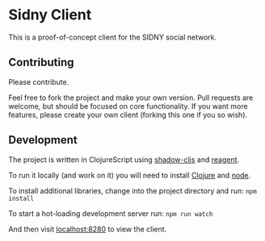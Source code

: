 # Sidny Client

This is a proof-of-concept client for the SIDNY social network.

## Contributing

Please contribute.

Feel free to fork the project and make your own version. Pull requests are welcome, but should be 
focused on core functionality. If you want more features, please create your own client 
(forking this one if you so wish).

## Development

The project is written in ClojureScript using [shadow-cljs](https://github.com/thheller/shadow-cljs) and
[reagent](https://github.com/reagent-project/reagent).

To run it locally (and work on it) you will need to install [Clojure](https://clojure.org/guides/install_clojure) and 
[node](https://github.com/nodesource/distributions#installation-instructions).

To install additional libraries, change into the project directory and run:
`npm install`

To start a hot-loading development server run:
`npm run watch`

And then visit [localhost:8280](http://localhost:8280) to view the client.
